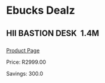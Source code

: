
# Ebucks Dealz
## HII BASTION DESK  1.4M
[Product Page](https://www.ebucks.com/web/shop/productSelected.do?prodId=1148401015&catId=1130195724)

Price: R2999.00

Savings: 300.0


	